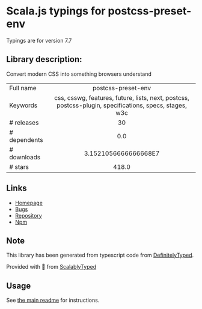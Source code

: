 
# Scala.js typings for postcss-preset-env

Typings are for version 7.7

## Library description:
Convert modern CSS into something browsers understand

|                    |                 |
| ------------------ | :-------------: |
| Full name          | postcss-preset-env |
| Keywords           | css, csswg, features, future, lists, next, postcss, postcss-plugin, specifications, specs, stages, w3c |
| # releases         | 30 |
| # dependents       | 0.0 |
| # downloads        | 3.1521056666666668E7 |
| # stars            | 418.0 |

## Links
- [Homepage](https://github.com/csstools/postcss-plugins/tree/main/plugin-packs/postcss-preset-env#readme)
- [Bugs](https://github.com/csstools/postcss-plugins/issues)
- [Repository](https://github.com/csstools/postcss-plugins)
- [Npm](https://www.npmjs.com/package/postcss-preset-env)
    


## Note
This library has been generated from typescript code from [DefinitelyTyped](https://definitelytyped.org).

Provided with :purple_heart: from [ScalablyTyped](https://github.com/oyvindberg/ScalablyTyped)

## Usage
See [the main readme](../../readme.md) for instructions.


